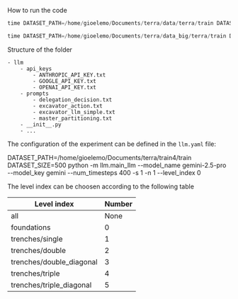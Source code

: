 How to run the code

```python
time DATASET_PATH=/home/gioelemo/Documents/terra/data/terra/train DATASET_SIZE=10 python -m llm.main_llm --model_name gemini-2.5-pro-preview-05-06 --model_key gemini --num_timesteps 120 -s 58

time DATASET_PATH=/home/gioelemo/Documents/terra/data_big/terra/train DATASET_SIZE=10 python -m llm.main_llm --model_name gemini-2.5-pro-preview-05-06 --model_key gemini --num_timesteps 120 -s 58
```
Structure of the folder

```
- llm
    - api_keys
        - ANTHROPIC_API_KEY.txt
        - GOOGLE_API_KEY.txt
        - OPENAI_API_KEY.txt
    - prompts
        - delegation_decision.txt
        - excavator_action.txt
        - excavator_llm_simple.txt
        - master_partitioning.txt
    - __init__.py
    - ...
```

The configuration of the experiment can be defined in the `llm.yaml` file:

DATASET_PATH=/home/gioelemo/Documents/terra/train4/train DATASET_SIZE=500 python -m llm.main_llm --model_name gemini-2.5-pro --model_key gemini --num_timesteps 400 -s 1 -n 1 --level_index 0

The level index can be choosen according to the following table

| Level index                   | Number |
| --------                      | ------- |
| all                           | None    |
| foundations                   | 0 |
| trenches/single               | 1 |
| trenches/double               | 2 |
| trenches/double_diagonal      | 3 |
| trenches/triple               | 4 |
| trenches/triple_diagonal      | 5 |